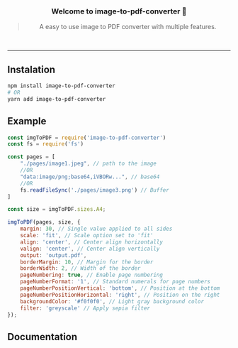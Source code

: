 <div align="center">

### Welcome to image-to-pdf-converter 👋

> A easy to use image to PDF converter with multiple features.

<br>

</div>

---

## Instalation
```sh
npm install image-to-pdf-converter
# OR
yarn add image-to-pdf-converter
```

## Example
```js
const imgToPDF = require('image-to-pdf-converter')
const fs = require('fs')

const pages = [
    "./pages/image1.jpeg", // path to the image
    //OR
    "data:image/png;base64,iVBORw...", // base64
    //OR
    fs.readFileSync('./pages/image3.png') // Buffer
]

const size = imgToPDF.sizes.A4;

imgToPDF(pages, size, {
    margin: 30, // Single value applied to all sides
    scale: 'fit', // Scale option set to 'fit'
    align: 'center', // Center align horizontally
    valign: 'center', // Center align vertically
    output: 'output.pdf',
    borderMargin: 10, // Margin for the border
    borderWidth: 2, // Width of the border
    pageNumbering: true, // Enable page numbering
    pageNumberFormat: '1', // Standard numerals for page numbers
    pageNumberPositionVertical: 'bottom', // Position at the bottom
    pageNumberPositionHorizontal: 'right', // Position on the right
    backgroundColor: '#f0f0f0', // Light gray background color
    filter: 'greyscale' // Apply sepia filter
});

```

## Documentation

